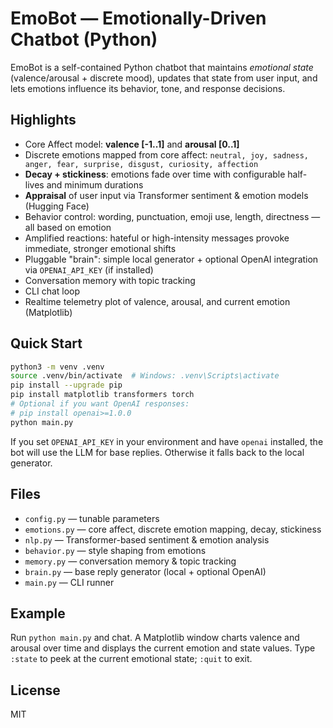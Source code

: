 
# EmoBot — Emotionally-Driven Chatbot (Python)

EmoBot is a self-contained Python chatbot that maintains *emotional state* (valence/arousal + discrete mood), 
updates that state from user input, and lets emotions influence its behavior, tone, and response decisions.

## Highlights
- Core Affect model: **valence [-1..1]** and **arousal [0..1]**
- Discrete emotions mapped from core affect: `neutral, joy, sadness, anger, fear, surprise, disgust, curiosity, affection`
- **Decay + stickiness**: emotions fade over time with configurable half-lives and minimum durations
- **Appraisal** of user input via Transformer sentiment & emotion models (Hugging Face)
- Behavior control: wording, punctuation, emoji use, length, directness — all based on emotion
- Amplified reactions: hateful or high-intensity messages provoke immediate, stronger emotional shifts
- Pluggable "brain": simple local generator + optional OpenAI integration via `OPENAI_API_KEY` (if installed)
- Conversation memory with topic tracking
- CLI chat loop
- Realtime telemetry plot of valence, arousal, and current emotion (Matplotlib)

## Quick Start

```bash
python3 -m venv .venv
source .venv/bin/activate  # Windows: .venv\Scripts\activate
pip install --upgrade pip
pip install matplotlib transformers torch
# Optional if you want OpenAI responses:
# pip install openai>=1.0.0
python main.py
```

If you set `OPENAI_API_KEY` in your environment and have `openai` installed, the bot will use the LLM for base replies. 
Otherwise it falls back to the local generator.

## Files
- `config.py` — tunable parameters
- `emotions.py` — core affect, discrete emotion mapping, decay, stickiness
- `nlp.py` — Transformer-based sentiment & emotion analysis
- `behavior.py` — style shaping from emotions
- `memory.py` — conversation memory & topic tracking
- `brain.py` — base reply generator (local + optional OpenAI)
- `main.py` — CLI runner

## Example
Run `python main.py` and chat. A Matplotlib window charts valence and arousal over time and displays the current emotion and state values.
Type `:state` to peek at the current emotional state; `:quit` to exit.

## License
MIT
